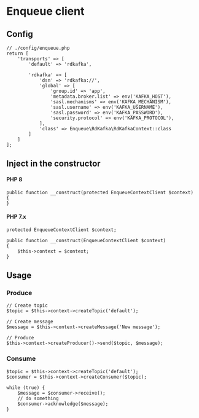 # Enqueue client

## Config

```injectablephp
// ./config/enqueue.php
return [
    'transports' => [
        'default' => 'rdkafka',

        'rdkafka' => [
            'dsn' => 'rdkafka://',
            'global' => [
                'group.id' => 'app',
                'metadata.broker.list' => env('KAFKA_HOST'),
                'sasl.mechanisms' => env('KAFKA_MECHANISM'),
                'sasl.username' => env('KAFKA_USERNAME'),
                'sasl.password' => env('KAFKA_PASSWORD'),
                'security.protocol' => env('KAFKA_PROTOCOL'),
            ],
            'class' => Enqueue\RdKafka\RdKafkaContext::class
        ]
    ]
];
```


## Inject in the constructor

#### PHP 8
```injectablephp
public function __construct(protected EnqueueContextClient $context)
{
}
```

#### PHP 7.x
```injectablephp
protected EnqueueContextClient $context;

public function __construct(EnqueueContextClient $context)
{
    $this->context = $context;
}
```

## Usage
### Produce
```injectablephp
// Create topic
$topic = $this->context->createTopic('default');

// Create message
$message = $this->context->createMessage('New message');

// Produce
$this->context->createProducer()->send($topic, $message);
```

### Consume
```injectablephp
$topic = $this->context->createTopic('default');
$consumer = $this->context->createConsumer($topic);

while (true) {
    $message = $consumer->receive();
    // do something
    $consumer->acknowledge($message);
}
```
